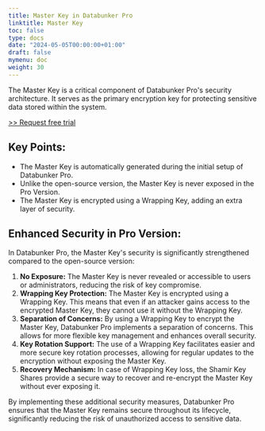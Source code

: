 ```yaml
---
title: Master Key in Databunker Pro
linktitle: Master Key
toc: false
type: docs
date: "2024-05-05T00:00:00+01:00"
draft: false
mymenu: doc
weight: 30
---
```

The Master Key is a critical component of Databunker Pro's security architecture. It serves as the primary encryption key for protecting sensitive data stored within the system.

<a href="javascript:void(0);" onclick="request_free_trial();">&gt;&gt; Request free trial</a>

## Key Points:

* The Master Key is automatically generated during the initial setup of Databunker Pro.
* Unlike the open-source version, the Master Key is never exposed in the Pro Version.
* The Master Key is encrypted using a Wrapping Key, adding an extra layer of security.

## Enhanced Security in Pro Version:

In Databunker Pro, the Master Key's security is significantly strengthened compared to the open-source version:

1. **No Exposure:** The Master Key is never revealed or accessible to users or administrators, reducing the risk of key compromise.
1. **Wrapping Key Protection:** The Master Key is encrypted using a Wrapping Key. This means that even if an attacker gains access to the encrypted Master Key, they cannot use it without the Wrapping Key.
1. **Separation of Concerns:** By using a Wrapping Key to encrypt the Master Key, Databunker Pro implements a separation of concerns. This allows for more flexible key management and enhances overall security.
1. **Key Rotation Support:** The use of a Wrapping Key facilitates easier and more secure key rotation processes, allowing for regular updates to the encryption without exposing the Master Key.
1. **Recovery Mechanism:** In case of Wrapping Key loss, the Shamir Key Shares provide a secure way to recover and re-encrypt the Master Key without ever exposing it.

By implementing these additional security measures, Databunker Pro ensures that the Master Key remains secure throughout its lifecycle, significantly reducing the risk of unauthorized access to sensitive data.



